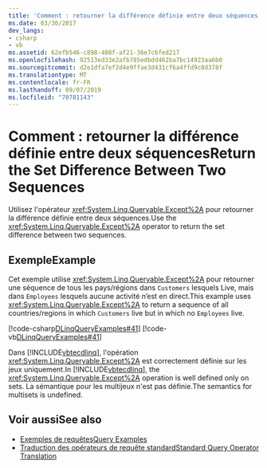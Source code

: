 ```yaml
---
title: 'Comment : retourner la différence définie entre deux séquences'
ms.date: 03/30/2017
dev_langs:
- csharp
- vb
ms.assetid: 62efb546-c898-408f-af21-36e7c6fed217
ms.openlocfilehash: 92513ed33e2afb785edbdd462ba7bc14923aa6b0
ms.sourcegitcommit: d2e1dfa7ef2d4e9ffae3d431cf6a4ffd9c8d378f
ms.translationtype: MT
ms.contentlocale: fr-FR
ms.lasthandoff: 09/07/2019
ms.locfileid: "70781143"
---
```

# <a name="return-the-set-difference-between-two-sequences"></a><span data-ttu-id="24dfc-102">Comment : retourner la différence définie entre deux séquences</span><span class="sxs-lookup"><span data-stu-id="24dfc-102">Return the Set Difference Between Two Sequences</span></span>
<span data-ttu-id="24dfc-103">Utilisez l'opérateur <xref:System.Linq.Queryable.Except%2A> pour retourner la différence définie entre deux séquences.</span><span class="sxs-lookup"><span data-stu-id="24dfc-103">Use the <xref:System.Linq.Queryable.Except%2A> operator to return the set difference between two sequences.</span></span>  
  
## <a name="example"></a><span data-ttu-id="24dfc-104">Exemple</span><span class="sxs-lookup"><span data-stu-id="24dfc-104">Example</span></span>  
 <span data-ttu-id="24dfc-105">Cet exemple utilise <xref:System.Linq.Queryable.Except%2A> pour retourner une séquence de tous les pays/régions dans `Customers` lesquels Live, mais dans `Employees` lesquels aucune activité n’est en direct.</span><span class="sxs-lookup"><span data-stu-id="24dfc-105">This example uses <xref:System.Linq.Queryable.Except%2A> to return a sequence of all countries/regions in which `Customers` live but in which no `Employees` live.</span></span>  
  
 [!code-csharp[DLinqQueryExamples#41](../../../../../../samples/snippets/csharp/VS_Snippets_Data/DLinqQueryExamples/cs/Program.cs#41)]
 [!code-vb[DLinqQueryExamples#41](../../../../../../samples/snippets/visualbasic/VS_Snippets_Data/DLinqQueryExamples/vb/Module1.vb#41)]  
  
 <span data-ttu-id="24dfc-106">Dans [!INCLUDE[vbtecdlinq](../../../../../../includes/vbtecdlinq-md.md)], l'opération <xref:System.Linq.Queryable.Except%2A> est correctement définie sur les jeux uniquement.</span><span class="sxs-lookup"><span data-stu-id="24dfc-106">In [!INCLUDE[vbtecdlinq](../../../../../../includes/vbtecdlinq-md.md)], the <xref:System.Linq.Queryable.Except%2A> operation is well defined only on sets.</span></span> <span data-ttu-id="24dfc-107">La sémantique pour les multijeux n'est pas définie.</span><span class="sxs-lookup"><span data-stu-id="24dfc-107">The semantics for multisets is undefined.</span></span>  
  
## <a name="see-also"></a><span data-ttu-id="24dfc-108">Voir aussi</span><span class="sxs-lookup"><span data-stu-id="24dfc-108">See also</span></span>

- [<span data-ttu-id="24dfc-109">Exemples de requêtes</span><span class="sxs-lookup"><span data-stu-id="24dfc-109">Query Examples</span></span>](query-examples.md)
- [<span data-ttu-id="24dfc-110">Traduction des opérateurs de requête standard</span><span class="sxs-lookup"><span data-stu-id="24dfc-110">Standard Query Operator Translation</span></span>](standard-query-operator-translation.md)
